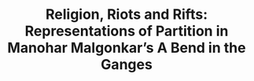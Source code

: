 ---
title: Religion, Riots and Rifts&#58; Representations of Partition in Manohar Malgonkar’s A Bend in the Ganges
institute: Paper presented in a National Seminar on "Revisiting the Indian Freedom Struggle&#58; Exploring the Contributions of Forgotten Heroes" at Digboi Mahila Mahabidyalaya, Digboi
year: 15 March, 2023
---